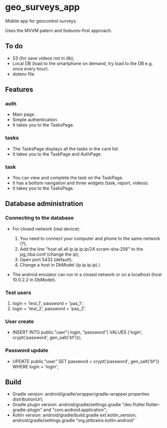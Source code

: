 # geo_surveys_app

Mobile app for geocontrol surveys.

Uses the MVVM patern and features-first approach.

## To do

- S3 (for save videos not in db);
- Local DB (load to the smartphone on demand, try load to the DB e.g. once every hour).
- dotenv file

## Features

### auth

- Main page.
- Simple authentication.
- It takes you to the TasksPage.

### tasks

- The TasksPage displays all the tasks in the card list.
- It takes you to the TaskPage and AuthPage.

### task

- You can view and complete the task on the TaskPage.
- It has a bottom navigation and three widgets (task, report, videos).
- It takes you to the TasksPage.

## Database administration

### Сonnecting to the database

- For closed network (real device):

  1.  You need to connect your computer and phone to the same network (?);
  2.  Add the line
      "host all all ip.ip.ip.ip/24 scram-sha-256"
      to the pg_hba.conf (change the ip);
  3.  Open port 5432 (default);
  4.  Change a host in DbModel (ip.ip.ip.ip).\

- The android emulator can run in a closed network or on a localhost (host 10.0.2.2 in DbModel).

### Test users

1. login = 'test_1', password = 'pas_1';
2. login = 'test_2', password = 'pas_2'.

### User create

- INSERT INTO public."user"(
  login, "password")
  VALUES ('login', crypt('password', gen_salt('bf')));

### Password update

- UPDATE public."user"
  SET password = crypt('password', gen_salt('bf'))
  WHERE login = 'login';

## Build

- Gradle version: android/gradle/wrapper/gradle-wrapper.properties distributionUrl;
- Gradle plugin version: android/gradle/settings.gradle "dev.flutter.flutter-gradle-plugin" and "com.android.application";
- Kotlin version: android/gradle/build.gradle ext.kotlin_version; android/gradle/settings.gradle "org.jetbrains.kotlin.android"
